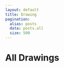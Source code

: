```yaml
---
layout: default
title: Drawing
pagination:
  alias: posts
  data: posts.all
  size: 500
---
```


# All Drawings

<script>
    async function loadImages(){
        const response=await fetch("https://api.dribbble.com/v2/user/shots?access_token=7686c54fbfce86e6836df572d9af7d6542f744d9c09b0ac09d51db00c5e31dee")
        const data=await response.json()
        console.log(data)
    }
loadImages()
</script>